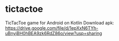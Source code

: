 # tictactoe
TicTacToe game for Android on Kotlin
Download apk: https://drive.google.com/file/d/1epXxN6TYh-uBnyjBH0hBEA9zk6RdZ86o/view?usp=sharing
